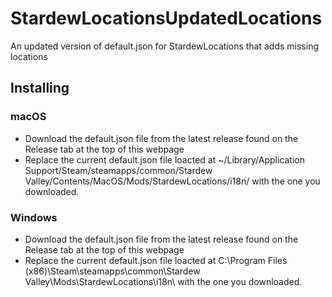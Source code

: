 # StardewLocationsUpdatedLocations
An updated version of default.json for StardewLocations that adds missing locations

## Installing

### macOS
+ Download the default.json file from the latest release found on the Release tab at the top of this webpage
+ Replace the current default.json file loacted at ~/Library/Application Support/Steam/steamapps/common/Stardew Valley/Contents/MacOS/Mods/StardewLocations/i18n/ with the one you downloaded.

### Windows
+ Download the default.json file from the latest release found on the Release tab at the top of this webpage
+ Replace the current default.json file loacted at C:\Program Files (x86)\Steam\steamapps\common\Stardew Valley\Mods\StardewLocations\i18n\ with the one you downloaded.
